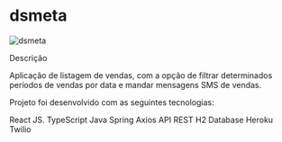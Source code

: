 # dsmeta

![dsmeta](https://user-images.githubusercontent.com/80206695/202915127-273b7bce-3636-45da-b462-3f051dd22395.png)

Descrição

Aplicação de listagem de vendas, com a opção de filtrar determinados períodos de vendas por data e mandar mensagens SMS de vendas.


Projeto foi desenvolvido com as seguintes tecnologias:

React JS.
TypeScript
Java
Spring
Axios
API REST
H2 Database
Heroku
Twilio
